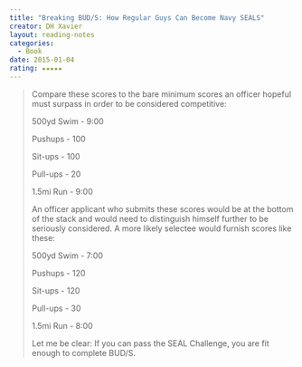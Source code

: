 ```yaml
---
title: "Breaking BUD/S: How Regular Guys Can Become Navy SEALS"
creator: DH Xavier
layout: reading-notes
categories:
  - Book
date: 2015-01-04
rating: ★★★★★
---
```


> Compare these scores to the bare minimum scores an officer hopeful must surpass in order to be considered competitive: 
>
>500yd Swim - 9:00 
>
>Pushups - 100 
>
>Sit-ups - 100 
>
>Pull-ups - 20 
>
>1.5mi Run - 9:00
>
>An officer applicant who submits these scores would be at the bottom of the stack and would need to distinguish himself further to be seriously considered. A more likely selectee would furnish scores like these:
>
>500yd Swim - 7:00 
>
>Pushups - 120 
>
>Sit-ups - 120 
>
>Pull-ups - 30 
>
>1.5mi Run - 8:00 
>
>Let me be clear: If you can pass the SEAL Challenge, you are fit enough to complete BUD/S.